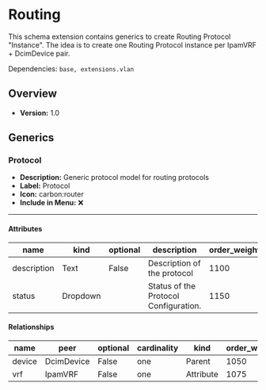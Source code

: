 # Routing

This schema extension contains generics to create Routing Protocol "Instance". The idea is to create one Routing Protocol instance per IpamVRF + DcimDevice pair.


Dependencies: `base, extensions.vlan`
## Overview
- **Version:** 1.0
## Generics
### **Protocol**
- **Description:** Generic protocol model for routing protocols
- **Label:** Protocol
- **Icon:** carbon:router
- **Include in Menu:** ❌
---
#### Attributes
| name | kind | optional | description | order_weight | choices |
| ---- | ---- | -------- | ----------- | ------------ | ------- |
| description | Text | False | Description of the protocol | 1100 | `` |
| status | Dropdown |  | Status of the Protocol Configuration. | 1150 | `active, disabled, deleted` |

#### Relationships
| name | peer | optional | cardinality | kind | order_weight | label |
| ---- | ---- | -------- | ----------- | ---- | ------------ | ----- |
| device | DcimDevice | False | one | Parent | 1050 |  |
| vrf | IpamVRF | False | one | Attribute | 1075 | VRF |
